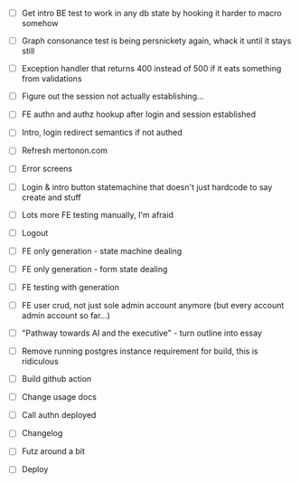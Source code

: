 - [ ] Get intro BE test to work in any db state by hooking it harder to macro somehow
- [ ] Graph consonance test is being persnickety again, whack it until it stays still
- [ ] Exception handler that returns 400 instead of 500 if it eats something from validations
- [ ] Figure out the session not actually establishing...
- [ ] FE authn and authz hookup after login and session established
- [ ] Intro, login redirect semantics if not authed

- [ ] Refresh mertonon.com
- [ ] Error screens
- [ ] Login & intro button statemachine that doesn't just hardcode to say create and stuff
- [ ] Lots more FE testing manually, I'm afraid
- [ ] Logout

- [ ] FE only generation - state machine dealing
- [ ] FE only generation - form state dealing
- [ ] FE testing with generation
- [ ] FE user crud, not just sole admin account anymore (but every account admin account so far...)

- [ ] "Pathway towards AI and the executive" - turn outline into essay
- [ ] Remove running postgres instance requirement for build, this is ridiculous
- [ ] Build github action
- [ ] Change usage docs
- [ ] Call authn deployed
- [ ] Changelog
- [ ] Futz around a bit
- [ ] Deploy
